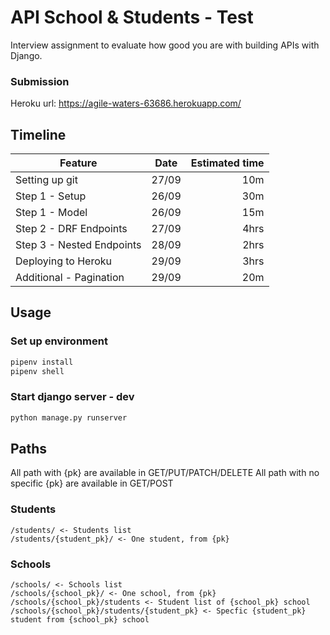 # API School & Students - Test

Interview assignment to evaluate how good you are with building APIs with Django.
### Submission
Heroku url: https://agile-waters-63686.herokuapp.com/


## Timeline
| Feature | Date | Estimated time|
|---------|:------:|------:|
|  Setting up git   |   27/09   | 10m |
|  Step 1 - Setup       |    26/09  | 30m |
|  Step 1 - Model    |   26/09   | 15m | 
| Step 2 - DRF Endpoints   | 27/09   | 4hrs |
| Step 3 - Nested Endpoints   | 28/09  | 2hrs |
|  Deploying to Heroku |  29/09 | 3hrs  |
| Additional - Pagination| 29/09 | 20m |


## Usage

### Set up environment 
```bash
pipenv install
pipenv shell
```
### Start django server - dev
```bash
python manage.py runserver
```

## Paths
All path with {pk} are available in GET/PUT/PATCH/DELETE
All path with no specific {pk} are available in GET/POST

### Students
```
/students/ <- Students list
/students/{student_pk}/ <- One student, from {pk}
```

### Schools
```
/schools/ <- Schools list
/schools/{school_pk}/ <- One school, from {pk}
/schools/{school_pk}/students <- Student list of {school_pk} school
/schools/{school_pk}/students/{student_pk} <- Specfic {student_pk} student from {school_pk} school
```